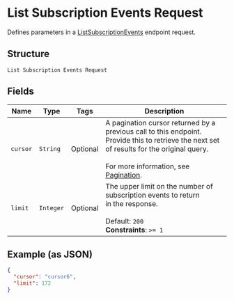 
# List Subscription Events Request

Defines parameters in a
[ListSubscriptionEvents](/doc/api/subscriptions.md#list-subscription-events)
endpoint request.

## Structure

`List Subscription Events Request`

## Fields

| Name | Type | Tags | Description |
|  --- | --- | --- | --- |
| `cursor` | `String` | Optional | A pagination cursor returned by a previous call to this endpoint.<br>Provide this to retrieve the next set of results for the original query.<br><br>For more information, see [Pagination](https://developer.squareup.com/docs/working-with-apis/pagination). |
| `limit` | `Integer` | Optional | The upper limit on the number of subscription events to return<br>in the response.<br><br>Default: `200`<br>**Constraints**: `>= 1` |

## Example (as JSON)

```json
{
  "cursor": "cursor6",
  "limit": 172
}
```

